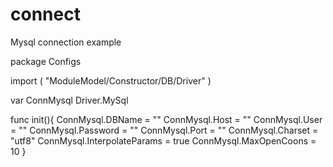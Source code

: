 # connect
Mysql connection example

package Configs

import (
	"ModuleModel/Constructor/DB/Driver"
)

var	ConnMysql Driver.MySql

func init(){
	ConnMysql.DBName = ""
	ConnMysql.Host = ""
	ConnMysql.User = ""
	ConnMysql.Password = ""
	ConnMysql.Port = ""
	ConnMysql.Charset = "utf8"
	ConnMysql.InterpolateParams = true
	ConnMysql.MaxOpenCoons = 10
}
